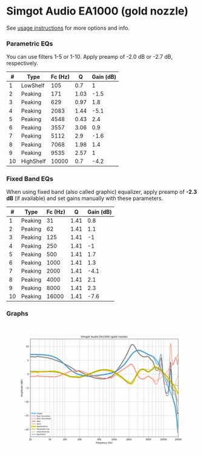 # Simgot Audio EA1000 (gold nozzle)
See [usage instructions](https://github.com/jaakkopasanen/AutoEq#usage) for more options and info.

### Parametric EQs
You can use filters 1-5 or 1-10. Apply preamp of -2.0 dB or -2.7 dB, respectively.

|   # | Type      |   Fc (Hz) |    Q |   Gain (dB) |
|-----|-----------|-----------|------|-------------|
|   1 | LowShelf  |       105 | 0.7  |         1   |
|   2 | Peaking   |       171 | 1.03 |        -1.5 |
|   3 | Peaking   |       629 | 0.97 |         1.8 |
|   4 | Peaking   |      2083 | 1.44 |        -5.1 |
|   5 | Peaking   |      4548 | 0.43 |         2.4 |
|   6 | Peaking   |      3557 | 3.06 |         0.9 |
|   7 | Peaking   |      5112 | 2.9  |        -1.6 |
|   8 | Peaking   |      7068 | 1.98 |         1.4 |
|   9 | Peaking   |      9535 | 2.57 |         1   |
|  10 | HighShelf |     10000 | 0.7  |        -4.2 |

### Fixed Band EQs
When using fixed band (also called graphic) equalizer, apply preamp of **-2.3 dB** (if available) and set gains manually with these parameters.

|   # | Type    |   Fc (Hz) |    Q |   Gain (dB) |
|-----|---------|-----------|------|-------------|
|   1 | Peaking |        31 | 1.41 |         0.8 |
|   2 | Peaking |        62 | 1.41 |         1.1 |
|   3 | Peaking |       125 | 1.41 |        -1   |
|   4 | Peaking |       250 | 1.41 |        -1   |
|   5 | Peaking |       500 | 1.41 |         1.7 |
|   6 | Peaking |      1000 | 1.41 |         1.3 |
|   7 | Peaking |      2000 | 1.41 |        -4.1 |
|   8 | Peaking |      4000 | 1.41 |         2.1 |
|   9 | Peaking |      8000 | 1.41 |         2.3 |
|  10 | Peaking |     16000 | 1.41 |        -7.6 |

### Graphs
![](./Simgot%20Audio%20EA1000%20(gold%20nozzle).png)
